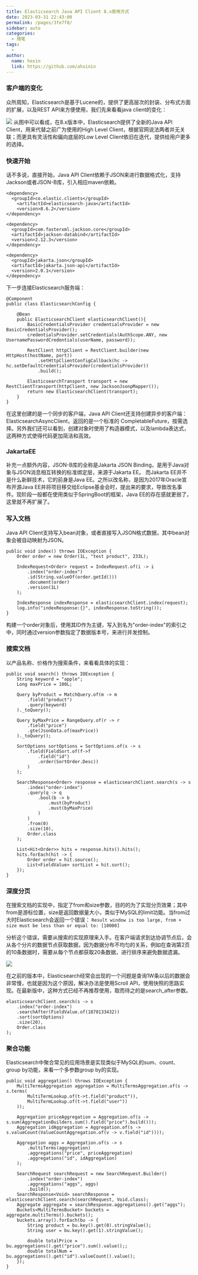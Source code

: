 ```yaml
---
title: Elasticsearch Java API Client 8.x使用方式
date: 2023-03-31 22:43:00
permalink: /pages/3fe7f8/
sidebar: auto
categories:
  - 随笔
tags:
  - 
author: 
  name: hexin
  link: https://github.com/ahxinin
---
```


### 客户端的变化
众所周知，Elasticsearch是基于Lucene的，提供了更高层次的封装、分布式方面的扩展，以及REST API来方便使用，我们先来看看java client的变化：

![](/img_convert/2.png)
从图中可以看成，在8.x版本中，Elasticsearch提供了全新的Java API Client，用来代替之前广为使用的High Level Client，根据官网说法两者并无关联；而更具有灵活性和偏向底层的Low Level Client依旧在迭代，提供给用户更多的选择。

### 快速开始
话不多说，直接开始，Java API Client依赖于JSON来进行数据格式化，支持Jackson或者JSON-B库，引入相应maven依赖。

``` 
<dependency>
  <groupId>co.elastic.clients</groupId>
	<artifactId>elasticsearch-java</artifactId>
	<version>8.6.2</version>
</dependency>

<dependency>
  <groupId>com.fasterxml.jackson.core</groupId>
  <artifactId>jackson-databind</artifactId>
  <version>2.12.3</version>
</dependency>

<dependency>
  <groupId>jakarta.json</groupId>
  <artifactId>jakarta.json-api</artifactId>
  <version>2.0.1</version>
</dependency>
```

下一步连接Elasticsearch服务端：

```
@Component
public class ElasticsearchConfig {

    @Bean
    public ElasticsearchClient elasticsearchClient(){
        BasicCredentialsProvider credentialsProvider = new BasicCredentialsProvider();
        credentialsProvider.setCredentials(AuthScope.ANY, new UsernamePasswordCredentials(userName, password));

        RestClient httpClient = RestClient.builder(new HttpHost(hostName, port))
            .setHttpClientConfigCallback(hc -> hc.setDefaultCredentialsProvider(credentialsProvider))
            .build();

        ElasticsearchTransport transport = new RestClientTransport(httpClient, new JacksonJsonpMapper());
        return new ElasticsearchClient(transport);
    }
}
```
在这里创建的是一个同步的客户端，Java API Client还支持创建异步的客户端：ElasticsearchAsyncClient，返回的是一个标准的 CompletableFuture，按需选择。另外我们还可以看到，创建对象时使用了构造器模式，以及lambda表达式，这两种方式使得代码更加简洁和高效。

### JakartaEE
补充一点额外内容，JSON-B库的全称是Jakarta JSON Binding，是用于Java对象与JSON消息相互转换的标准绑定层，来源于Jakarta EE。
而Jakarta EE并不是什么新鲜技术，它的前身是Java EE。之所以改名称，是因为2017年Oracle宣布开源Java EE并将项目移交给Eclipse基金会时，提出来的要求，导致改名事件。现阶段一般都在使用类似于SpringBoot的框架，Java EE的存在感就更弱了，这里就不再扩展了。

### 写入文档
Java API Client支持写入bean对象，或者直接写入JSON格式数据，其中bean对象会被自动映射为JSON。

```
public void index() throws IOException {
    Order order = new Order(1L, "test product", 233L);

    IndexRequest<Order> request = IndexRequest.of(i -> i
        .index("order-index")
        .id(String.valueOf(order.getId()))
        .document(order)
        .version(1L)
    );

    IndexResponse indexResponse = elasticsearchClient.index(request);
    log.info("indexResponse:{}", indexResponse.toString());
}
```
构建一个order对象后，使用其ID作为主键，写入到名为"order-index"的索引之中，同时通过version参数指定了数据版本号，来进行并发控制。

### 搜索文档
以产品名称、价格作为搜索条件，来看看具体的实现：

```
public void search() throws IOException {
    String keyword = "apple";
    Long maxPrice = 100L;

    Query byProduct = MatchQuery.of(m -> m
        .field("product")
        .query(keyword)
    )._toQuery();

    Query byMaxPrice = RangeQuery.of(r -> r
        .field("price")
        .gte(JsonData.of(maxPrice))
    )._toQuery();
    
    SortOptions sortOptions = SortOptions.of(s -> s
        .field(FieldSort.of(f->f
            .field("id")
            .order(SortOrder.Desc))
        )
    );

    SearchResponse<Order> response = elasticsearchClient.search(s -> s
        .index("order-index")
        .query(q -> q
            .bool(b -> b
                .must(byProduct)
                .must(byMaxPrice)
            )
        )
        .from(0)
        .size(10), 
        Order.class
    );

    List<Hit<Order>> hits = response.hits().hits();
    hits.forEach(hit -> {
        Order order = hit.source();
        List<FieldValue> sortList = hit.sort();
    });
}
```
### 深度分页
在搜索文档的实现中，指定了from和size参数，目的的为了实现分页效果；其中from是游标位置，size是返回数据量大小，类似于MySQL的limit功能。当from过大时Elasticsearch会返回一个错误：
`Result window is too large, from + size must be less than or equal to: [10000]`

分析这个错误，需要从搜索的实现原理来入手。在客户端请求到达协调节点后，会从各个分片的数据节点获取数据，因为数据分布不均匀的关系，例如在查询第2页的10条数据时，需要从每个节点都获取20条数据，进行排序来避免数据遗漏。

![](/img_convert/3.png)

在之前的版本中，Elasticsearch经常会出现的一个问题是查询1W条以后的数据会非常慢，也就是因为这个原因，解决办法是使用Scroll API，使用快照的思路实现。在最新版中，这种方式已经不再推荐使用，取而待之的是search_after参数。

```
elasticsearchClient.search(s -> s
    .index("order-index")
    .searchAfter(FieldValue.of(1878133432))
    .sort(sortOptions)
    .size(20),
    Order.class
);
```
### 聚合功能
Elasticsearch中聚合常见的应用场景是实现类似于MySQL的sum、count、group by功能，来看一个多参数group by的实现。

```
public void aggregation() throws IOException {
    MultiTermsAggregation aggregation = MultiTermsAggregation.of(s -> s.terms(
        MultiTermLookup.of(t->t.field("product")),
        MultiTermLookup.of(t->t.field("user"))
    ));

    Aggregation priceAggregation = Aggregation.of(s -> s.sum(AggregationBuilders.sum().field("price").build()));
    Aggregation idAggregation = Aggregation.of(s -> s.valueCount(ValueCountAggregation.of(v -> v.field("id"))));

    Aggregation aggs = Aggregation.of(s -> s
        .multiTerms(aggregation)
        .aggregations("price", priceAggregation)
        .aggregations("id", idAggregation)
    );

    SearchRequest searchRequest = new SearchRequest.Builder()
        .index("order-index")
        .aggregations("aggs", aggs)
        .build();
    SearchResponse<Void> searchResponse = elasticsearchClient.search(searchRequest, Void.class);
    Aggregate aggregate = searchResponse.aggregations().get("aggs");
    Buckets<MultiTermsBucket> buckets = aggregate.multiTerms().buckets();
    buckets.array().forEach(bu -> {
        String product = bu.key().get(0).stringValue();
        String user = bu.key().get(1).stringValue();

        double totalPrice = bu.aggregations().get("price").sum().value();;
        double totalNum = bu.aggregations().get("id").valueCount().value();
    });
}
```




